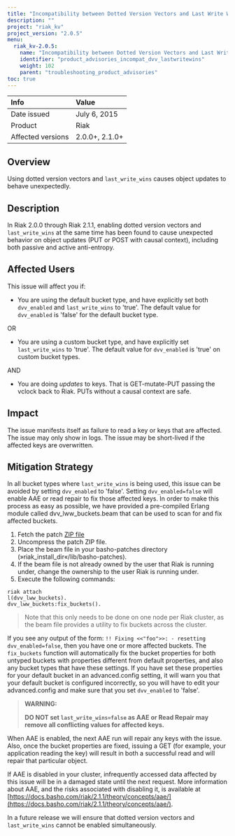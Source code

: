 ```yaml
---
title: "Incompatibility between Dotted Version Vectors and Last Write Wins"
description: ""
project: "riak_kv"
project_version: "2.0.5"
menu:
  riak_kv-2.0.5:
    name: "Incompatibility between Dotted Version Vectors and Last Write Wins"
    identifier: "product_advisories_incompat_dvv_lastwritewins"
    weight: 102
    parent: "troubleshooting_product_advisories"
toc: true
---
```


Info | Value
:----|:-----
Date issued | July 6, 2015
Product | Riak
Affected versions | 2.0.0+, 2.1.0+

## Overview

Using dotted version vectors and `last_write_wins` causes object updates to behave unexpectedly.

## Description

In Riak 2.0.0 through Riak 2.1.1, enabling dotted version vectors and `last_write_wins` at the same time has been found to cause unexpected behavior on object updates (PUT or POST with causal context), including both passive and active anti-entropy. 

## Affected Users

This issue will affect you if:

* You are using the default bucket type, and have explicitly set both `dvv_enabled` and `last_write_wins` to 'true'. The default value for `dvv_enabled` is 'false' for the default bucket type.

OR

* You are using a custom bucket type, and have explicitly set `last_write_wins` to 'true'. The default value for `dvv_enabled` is 'true' on custom bucket types.

AND 

* You are doing _updates_ to keys. That is GET-mutate-PUT passing the vclock back to Riak. PUTs without a causal context are safe.

## Impact

The issue manifests itself as failure to read a key or keys that are affected. The issue may only show in logs. The issue may be short-lived if the affected keys are overwritten.
 
## Mitigation Strategy

In all bucket types where `last_write_wins` is being used, this issue can be avoided by setting `dvv_enabled` to 'false'. Setting `dvv_enabled=false` will enable AAE or read repair to fix those affected keys. In order to make this process as easy as possible, we have provided a pre-compiled Erlang module called dvv_lww_buckets.beam that can be used to scan for and fix affected buckets. 

1. Fetch the patch [ZIP
file](https://github.com/basho/basho_docs/raw/riak/2.1.1/source/data/dvv_lww_buckets.beam.zip)
1. Uncompress the patch ZIP file.
1. Place the beam file in your basho-patches directory (»riak_install_dir«/lib/basho-patches).
1. If the beam file is not already owned by the user that Riak is running
under, change the ownership to the user Riak is running under.
1. Execute the following commands:

```riak
riak attach
l(dvv_lww_buckets).
dvv_lww_buckets:fix_buckets().
```

>Note that this only needs to be done on one node per Riak cluster, as the beam file provides a utility to fix buckets across the cluster.


If you see any output of the form: `!! Fixing <<"foo">>: - resetting dvv_enabled=false`, then you have one or more affected buckets. The `fix_buckets` function will automatically fix the bucket properties for both untyped buckets with properties different from default properties, and also any bucket types that have these settings. If you have set these properties for your default bucket in an advanced.config setting, it will warn you that your default bucket is configured incorrectly, so you will have to edit your advanced.config and make sure that you set `dvv_enabled` to 'false'.
 
>**WARNING:** 
>
>**DO NOT set `last_write_wins=false` as AAE or Read Repair may remove all conflicting values for affected keys.**

When AAE is enabled, the next AAE run will repair any keys with the issue. Also, once the bucket properties are fixed, issuing a GET (for example, your application reading the key) will result in both a successful read and will repair that particular object.

If AAE is disabled in your cluster, infrequently accessed data affected by this issue will be in a damaged state until the next request. More information about AAE, and the risks associated with disabling it, is available at [https://docs.basho.com/riak/2.1.1/theory/concepts/aae/](https://docs.basho.com/riak/2.1.1/theory/concepts/aae/).

In a future release we will ensure that dotted version vectors and `last_write_wins` cannot be enabled simultaneously.


